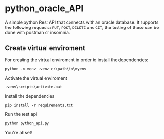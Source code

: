 # python_oracle_API

A simple python Rest API that connects with an oracle database. It supports
the following requests: `PUT`, `POST`, `DELETE` and `GET`, the testing of these
can be done with postman or insomnia. 

## Create virtual enviroment

For creating the virtual enviroment in order to install the dependencies:

`python -m venv .venv c:\path\to\myenv`

Activate the virtual enviroment

`.venv\scripts\activate.bat`

Install the dependencies

`pip install -r requirements.txt`

Run the rest api

`python python_api.py`

You're all set!



